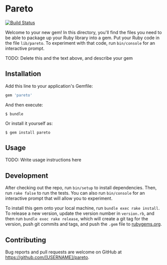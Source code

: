 # Pareto

[![Build Status](https://travis-ci.org/cthulhu666/pareto.svg?branch=master)](https://travis-ci.org/cthulhu666/pareto)

Welcome to your new gem! In this directory, you'll find the files you need to be able to package up your Ruby library into a gem. Put your Ruby code in the file `lib/pareto`. To experiment with that code, run `bin/console` for an interactive prompt.

TODO: Delete this and the text above, and describe your gem

## Installation

Add this line to your application's Gemfile:

```ruby
gem 'pareto'
```

And then execute:

    $ bundle

Or install it yourself as:

    $ gem install pareto

## Usage

TODO: Write usage instructions here

## Development

After checking out the repo, run `bin/setup` to install dependencies. Then, run `rake false` to run the tests. You can also run `bin/console` for an interactive prompt that will allow you to experiment.

To install this gem onto your local machine, run `bundle exec rake install`. To release a new version, update the version number in `version.rb`, and then run `bundle exec rake release`, which will create a git tag for the version, push git commits and tags, and push the `.gem` file to [rubygems.org](https://rubygems.org).

## Contributing

Bug reports and pull requests are welcome on GitHub at https://github.com/[USERNAME]/pareto.

